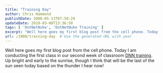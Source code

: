 ```yaml
---
title: "Training Day"
author: Chris Hammond
publishDate: 2008-05-13T07:50:29
updateDate: 2010-03-08T13:36:50
tags: [ 'DotNetNuke', 'DotNetNuke Training' ]
excerpt: "Well here goes my first blog post from the cell phone. Today I am conducting the first class in our second week of classroom DNN training. Up bright and early to the sunrise, though I think that will be the last of the sun seen today based on the thunder I hear now!"
url: /2008/training-day  # Use the generated URL with year
---
```

<p>Well here goes my first blog post from the cell phone. Today I am conducting the first class in our second week of classroom <a href="https://www.dotnetnuke.com/Products/DotNetNukeTraining/tabid/1299/Default.aspx">DNN training</a>. Up bright and early to the sunrise, though I think that will be the last of the sun seen today based on the thunder I hear now!</p>

